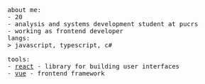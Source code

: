 <div>
<p float="left">
    <p float="left">
      <samp>
        about me:<br>
               - 20  <br> 
               - analysis and systems development student at pucrs  <br> 
               - working as frontend developer
        <br>
        langs:<br>
            > javascript, typescript, c#
        <br>
        <br>
        tools:<br>
          - <a href="https://react.dev">react</a> - library for building user interfaces <br> 
          - <a href="https://vuejs.org/">vue<a/> - frontend framework
       <br>
       <br>
      </samp>
    </p>
  </p>
</div>
